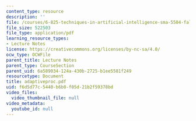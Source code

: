 ```yaml
---
content_type: resource
description: ''
file: /courses/6-825-techniques-in-artificial-intelligence-sma-5504-fall-2002/f6d5d77c5440b6b0f05d21b2f59378bd_adaptiveproc.pdf
file_size: 522503
file_type: application/pdf
learning_resource_types:
- Lecture Notes
license: https://creativecommons.org/licenses/by-nc-sa/4.0/
ocw_type: OCWFile
parent_title: Lecture Notes
parent_type: CourseSection
parent_uid: 6a589034-124a-430b-2725-b1ee5581f249
resourcetype: Document
title: adaptiveproc.pdf
uid: f6d5d77c-5440-b6b0-f05d-21b2f59378bd
video_files:
  video_thumbnail_file: null
video_metadata:
  youtube_id: null
---
```

